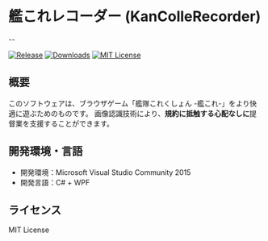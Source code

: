 # 艦これレコーダー (KanColleRecorder)
--

[![Release](https://img.shields.io/github/release/YSRKEN/KanColleRecorder.svg?style=flat-square)](https://github.com/YSRKEN/KanColleRecorder/releases/latest)
[![Downloads](https://img.shields.io/github/downloads/YSRKEN/KanColleRecorder/latest/total.svg?style=flat-square)](https://github.com/YSRKEN/KanColleRecorder/releases/latest)
[![MIT License](http://img.shields.io/badge/license-MIT-blue.svg?style=flat)](https://github.com/YSRKEN/KanColleRecorder/blob/master/LICENSE)

## 概要
このソフトウェアは、ブラウザゲーム「艦隊これくしょん -艦これ-」をより快適に遊ぶためのものです。
画像認識技術により、**規約に抵触する心配なしに**提督業を支援することができます。

## 開発環境・言語
- 開発環境：Microsoft Visual Studio Community 2015
- 開発言語：C# + WPF

## ライセンス
MIT License
